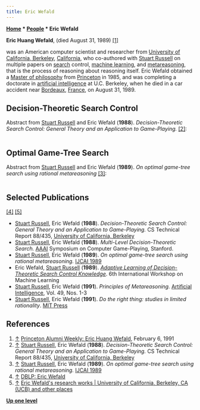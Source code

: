 ```yaml
---
title: Eric Wefald
---
```

**[Home](Home "Home") * [People](People "People") * Eric Wefald**

**Eric Huang Wefald**, (died August 31, 1989) <a id="cite-note-1" href="#cite-ref-1">[1]</a>

was an American computer scientist and researcher from [University of California, Berkeley](University_of_California,_Berkeley "University of California, Berkeley"), [California](https://en.wikipedia.org/wiki/California), who co-authored with [Stuart Russell](Stuart_Russell "Stuart Russell") on multiple papers on [search](Search "Search") control, [machine learning](Learning "Learning"), and [metareasoning](https://en.wiktionary.org/wiki/metareasoning), that is the process of reasoning about reasoning itself.
Eric Wefald obtained a [Master of philosophy](https://en.wikipedia.org/wiki/Master_of_Philosophy) from [Princeton](https://en.wikipedia.org/wiki/Princeton_University) in 1985, and was completing a doctorate in [artificial intelligence](Artificial_Intelligence "Artificial Intelligence") at U.C. Berkeley, when he died in a car accident near [Bordeaux](https://en.wikipedia.org/wiki/Bordeaux), [France](https://en.wikipedia.org/wiki/France), on August 31, 1989.

## Decision-Theoretic Search Control

Abstract from [Stuart Russell](Stuart_Russell "Stuart Russell") and Eric Wefald (**1988**). *Decision-Theoretic Search Control: General Theory and an Application to Game-Playing.* <a id="cite-note-2" href="#cite-ref-2">[2]</a>:

```C++In this paper we outline a general approach to the study of problem-solving, in which search steps are considered decisions in the same sense as actions in the world. Unlike other metrics in the literature, the value of a search step is defined as a real utility rather than as a quasi-utility, and can therefore be computed directly from a model of the base-level problem-solver. We develop a formula for the value of a search step in a game-playing context using the single-step assumption, namely that a computation step can be evaluated as it was the last to be taken. We prove some meta-level theorems that enable the development of a low- overhead algorithm, MGSS, that chooses search steps in order of highest estimated utility. Although we show that the single-step assumption is untenable in general, a program implemented for the game of [Othello](Othello "Othello") appears to rival an [alpha-beta](Alpha-Beta "Alpha-Beta") search with equal node allocations or time allocations. [Pruning](Pruning "Pruning") and search termination subsumes or improve on many other algorithms. Single-agent search, as in the A algorithm, yields a simpler analysis, and we are currently investigating applications of the algorithm developed for this case. 

```

## Optimal Game-Tree Search

Abstract from [Stuart Russell](Stuart_Russell "Stuart Russell") and Eric Wefald (**1989**). *On optimal game-tree search using rational metareasoning* <a id="cite-note-3" href="#cite-ref-3">[3]</a>:

```C++In this paper we outline a general approach to the study of problem-solving, in which search steps are considered decisions in the same sense as actions in the world. Unlike other metrics in the literature, the value of a search step is defined as a real utility rather than as a quasi-utility, and can therefore be computed directly from a model of the base-level problem-solver. We develop a formula for the expected value of a search step in a game-playing context using the single-step assumption, namely that a computation step can be evaluated as it was the last to be taken. We prove some meta-level theorems that enable the development of a low-overhead algorithm, MGSS*, that chooses search steps in order of highest estimated utility. Although we show that the single-step assumption is untenable in general, a program implemented for the game of [Othello](Othello "Othello") soundly beats an alpha-beta search while expanding significantly fewer nodes, even though both programs use the same evaluation function. 

```

## Selected Publications

<a id="cite-note-4" href="#cite-ref-4">[4]</a> <a id="cite-note-5" href="#cite-ref-5">[5]</a>

- [Stuart Russell](Stuart_Russell "Stuart Russell"), Eric Wefald (**1988**). *Decision-Theoretic Search Control: General Theory and an Application to Game-Playing.* CS Technical Report 88/435, [University of California, Berkeley](University_of_California,_Berkeley "University of California, Berkeley")
- [Stuart Russell](Stuart_Russell "Stuart Russell"), Eric Wefald (**1988**). *Multi-Level Decision-Theoretic Search.* [AAAI](AAAI "AAAI") Symposium on Computer Game-Playing, Stanford.
- [Stuart Russell](Stuart_Russell "Stuart Russell"), Eric Wefald (**1989**). *On optimal game-tree search using rational metareasoning.* [IJCAI 1989](Conferences#IJCAI1989 "Conferences")
- Eric Wefald, [Stuart Russell](Stuart_Russell "Stuart Russell") (**1989**). *[Adaptive Learning of Decision-Theoretic Search Control Knowledge](https://www.sciencedirect.com/science/article/pii/B978155860036250103X)*. 6th International Workshop on Machine Learning
- [Stuart Russell](Stuart_Russell "Stuart Russell"), Eric Wefald (**1991**). *Principles of Metareasoning.* [Artificial Intelligence](<https://en.wikipedia.org/wiki/Artificial_Intelligence_(journal)>), Vol. 49, Nos. 1-3
- [Stuart Russell](Stuart_Russell "Stuart Russell"), Eric Wefald (**1991**). *Do the right thing: studies in limited rationality*. [MIT Press](https://en.wikipedia.org/wiki/MIT_Press)

## References

1. <a id="cite-ref-1" href="#cite-note-1">↑</a> [Princeton Alumni Weekly: Eric Huang Wefald](https://paw.princeton.edu/memorial/eric-huang-wefald-85), February 6, 1991
1. <a id="cite-ref-2" href="#cite-note-2">↑</a> [Stuart Russell](Stuart_Russell "Stuart Russell"), Eric Wefald (**1988**). *Decision-Theoretic Search Control: General Theory and an Application to Game-Playing.* CS Technical Report 88/435, [University of California, Berkeley](University_of_California,_Berkeley "University of California, Berkeley")
1. <a id="cite-ref-3" href="#cite-note-3">↑</a> [Stuart Russell](Stuart_Russell "Stuart Russell"), Eric Wefald (**1989**). *On optimal game-tree search using rational metareasoning.* [IJCAI 1989](Conferences#IJCAI1989 "Conferences")
1. <a id="cite-ref-4" href="#cite-note-4">↑</a> [DBLP: Eric Wefald](https://dblp.uni-trier.de/pers/hd/w/Wefald:Eric.htm)
1. <a id="cite-ref-5" href="#cite-note-5">↑</a> [Eric Wefald's research works | University of California, Berkeley, CA (UCB) and other places](https://www.researchgate.net/scientific-contributions/69792834_Eric_Wefald)

**[Up one level](People "People")**

